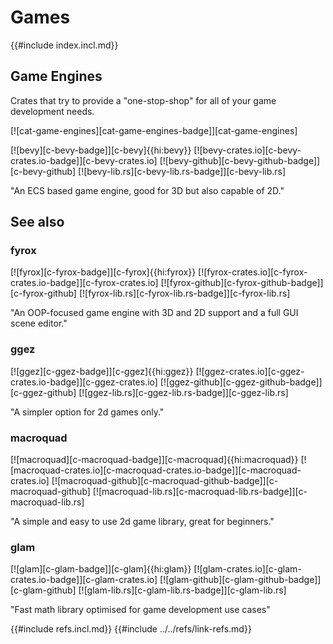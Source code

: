 # Games

{{#include index.incl.md}}

## Game Engines

Crates that try to provide a "one-stop-shop" for all of your game development needs.

[![cat-game-engines][cat-game-engines-badge]][cat-game-engines]

[![bevy][c-bevy-badge]][c-bevy]{{hi:bevy}}
[![bevy-crates.io][c-bevy-crates.io-badge]][c-bevy-crates.io]
[![bevy-github][c-bevy-github-badge]][c-bevy-github]
[![bevy-lib.rs][c-bevy-lib.rs-badge]][c-bevy-lib.rs]

"An ECS based game engine, good for 3D but also capable of 2D."

## See also

### fyrox

[![fyrox][c-fyrox-badge]][c-fyrox]{{hi:fyrox}}
[![fyrox-crates.io][c-fyrox-crates.io-badge]][c-fyrox-crates.io]
[![fyrox-github][c-fyrox-github-badge]][c-fyrox-github]
[![fyrox-lib.rs][c-fyrox-lib.rs-badge]][c-fyrox-lib.rs]

"An OOP-focused game engine with 3D and 2D support and a full GUI scene editor."

### ggez

[![ggez][c-ggez-badge]][c-ggez]{{hi:ggez}}
[![ggez-crates.io][c-ggez-crates.io-badge]][c-ggez-crates.io]
[![ggez-github][c-ggez-github-badge]][c-ggez-github]
[![ggez-lib.rs][c-ggez-lib.rs-badge]][c-ggez-lib.rs]

"A simpler option for 2d games only."

### macroquad

[![macroquad][c-macroquad-badge]][c-macroquad]{{hi:macroquad}}
[![macroquad-crates.io][c-macroquad-crates.io-badge]][c-macroquad-crates.io]
[![macroquad-github][c-macroquad-github-badge]][c-macroquad-github]
[![macroquad-lib.rs][c-macroquad-lib.rs-badge]][c-macroquad-lib.rs]

"A simple and easy to use 2d game library, great for beginners."

### glam

[![glam][c-glam-badge]][c-glam]{{hi:glam}}
[![glam-crates.io][c-glam-crates.io-badge]][c-glam-crates.io]
[![glam-github][c-glam-github-badge]][c-glam-github]
[![glam-lib.rs][c-glam-lib.rs-badge]][c-glam-lib.rs]

"Fast math library optimised for game development use cases"

{{#include refs.incl.md}}
{{#include ../../refs/link-refs.md}}

<div class="hidden">
</div>
